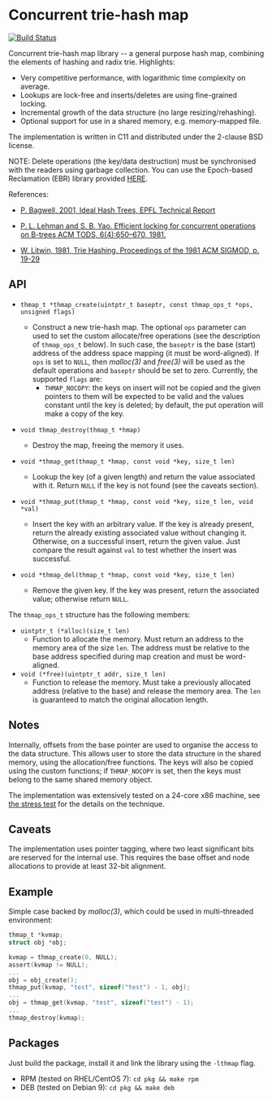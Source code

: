# Concurrent trie-hash map

[![Build Status](https://travis-ci.org/rmind/thmap.svg?branch=master)](https://travis-ci.org/rmind/thmap)

Concurrent trie-hash map library -- a general purpose hash map, combining
the elements of hashing and radix trie.  Highlights:
- Very competitive performance, with logarithmic time complexity on average.
- Lookups are lock-free and inserts/deletes are using fine-grained locking.
- Incremental growth of the data structure (no large resizing/rehashing).
- Optional support for use in a shared memory, e.g. memory-mapped file.

The implementation is written in C11 and distributed under the 2-clause
BSD license.

NOTE: Delete operations (the key/data destruction) must be synchronised
with the readers using garbage collection.  You can use the Epoch-based
Reclamation (EBR) library provided [HERE](https://github.com/rmind/libqsbr).

References:

- [P. Bagwell, 2001, Ideal Hash Trees, EPFL Technical Report
](http://lampwww.epfl.ch/papers/idealhashtrees.pdf)

- [P. L. Lehman and S. B. Yao.
Efficient locking for concurrent operations on B-trees
ACM TODS, 6(4):650–670, 1981.
](https://www.csd.uoc.gr/~hy460/pdf/p650-lehman.pdf)

- [W. Litwin, 1981, Trie Hashing. Proceedings of the 1981 ACM SIGMOD, p. 19-29
](https://dl.acm.org/citation.cfm?id=582322)

## API

* `thmap_t *thmap_create(uintptr_t baseptr, const thmap_ops_t *ops, unsigned flags)`
  * Construct a new trie-hash map.  The optional `ops` parameter can
  used to set the custom allocate/free operations (see the description
  of `thmap_ops_t` below).  In such case, the `baseptr` is the base (start)
  address of the address space mapping (it must be word-aligned).  If `ops`
  is set to `NULL`, then _malloc(3)_ and _free(3)_ will be used as the
  default operations and `baseptr` should be
  set to zero.  Currently, the supported `flags` are:
    * `THMAP_NOCOPY`: the keys on insert will not be copied and the given
    pointers to them will be expected to be valid and the values constant
    until the key is deleted; by default, the put operation will make a
    copy of the key.

* `void thmap_destroy(thmap_t *hmap)`
  * Destroy the map, freeing the memory it uses.

* `void *thmap_get(thmap_t *hmap, const void *key, size_t len)`
  * Lookup the key (of a given length) and return the value associated with it.
  Return `NULL` if the key is not found (see the caveats section).

* `void *thmap_put(thmap_t *hmap, const void *key, size_t len, void *val)`
  * Insert the key with an arbitrary value.  If the key is already present,
  return the already existing associated value without changing it.
  Otherwise, on a successful insert, return the given value.  Just compare
  the result against `val` to test whether the insert was successful.

* `void *thmap_del(thmap_t *hmap, const void *key, size_t len)`
  * Remove the given key.  If the key was present, return the associated
  value; otherwise return `NULL`.

The `thmap_ops_t` structure has the following members:
* `uintptr_t (*alloc)(size_t len)`
  * Function to allocate the memory.  Must return an address to the
  memory area of the size `len`.  The address must be relative to the
  base address specified during map creation and must be word-aligned.
* `void (*free)(uintptr_t addr, size_t len)`
  * Function to release the memory.  Must take a previously allocated
  address (relative to the base) and release the memory area.  The `len`
  is guaranteed to match the original allocation length.

## Notes

Internally, offsets from the base pointer are used to organise the access
to the data structure.  This allows user to store the data structure in the
shared memory, using the allocation/free functions.  The keys will also be
copied using the custom functions; if `THMAP_NOCOPY` is set, then the keys
must belong to the same shared memory object.

The implementation was extensively tested on a 24-core x86 machine,
see [the stress test](src/t_stress.c) for the details on the technique.

## Caveats

The implementation uses pointer tagging, where two least significant bits
are reserved for the internal use.  This requires the base offset and node
allocations to provide at least 32-bit alignment.

## Example

Simple case backed by _malloc(3)_, which could be used in multi-threaded
environment:
```c
thmap_t *kvmap;
struct obj *obj;

kvmap = thmap_create(0, NULL);
assert(kvmap != NULL);
...
obj = obj_create();
thmap_put(kvmap, "test", sizeof("test") - 1, obj);
...
obj = thmap_get(kvmap, "test", sizeof("test") - 1);
...
thmap_destroy(kvmap);
```

## Packages

Just build the package, install it and link the library using the
`-lthmap` flag.
* RPM (tested on RHEL/CentOS 7): `cd pkg && make rpm`
* DEB (tested on Debian 9): `cd pkg && make deb`
